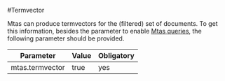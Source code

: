 #Termvector

Mtas can produce termvectors for the (filtered) set of documents. To get this information, besides the parameter to enable [Mtas queries](search_query.html), the following parameter should be provided.

| Parameter             | Value  | Obligatory  |
|-----------------------|--------|-------------|
| mtas.termvector       | true   | yes         |




